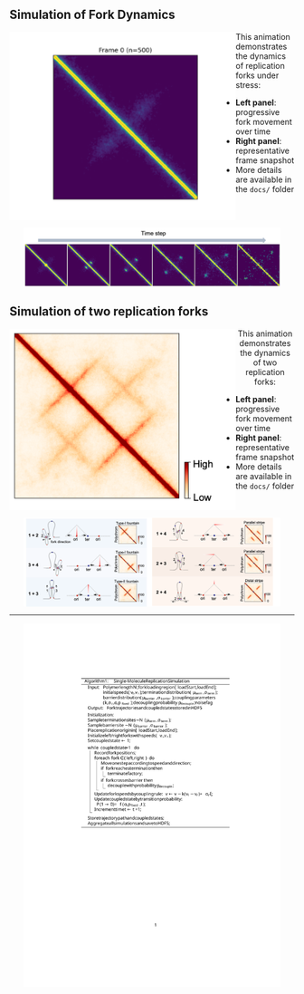 ## Simulation of Fork Dynamics
<img src="https://github.com/zzdzr/ForkSimulation/blob/main/img/simulations3.gif" alt="ForkSimulation" width="400" align="left"/>

This animation demonstrates the dynamics of replication forks under stress:

- **Left panel**: progressive fork movement over time  
- **Right panel**: representative frame snapshot  
- More details are available in the `docs/` folder  

<br clear="left"/>

<!-- --- -->

<p align="center">
  <img src="https://github.com/zzdzr/ForkSimulation/blob/main/img/simulations2.png" width="90%" />
</p>


## Simulation of two replication forks
<p align="center">
  <img src="https://github.com/zzdzr/ForkSimulation/blob/main/img/simulations5.png" alt="Two forks" width="400" align="left" />
  This animation demonstrates the dynamics of two replication forks:

- **Left panel**: progressive fork movement over time  
- **Right panel**: representative frame snapshot  
- More details are available in the `docs/` folder  

<br clear="left"/>
</p>

<p align="center">
  <img src="https://github.com/zzdzr/ForkSimulation/blob/main/img/simulations_two_ori.png" width="90%" align="center" />
</p>

---
<p align="center">
  <img src="https://github.com/zzdzr/ForkSimulation/blob/main/img/alg.svg" width="90%" align="center" />
</p>
